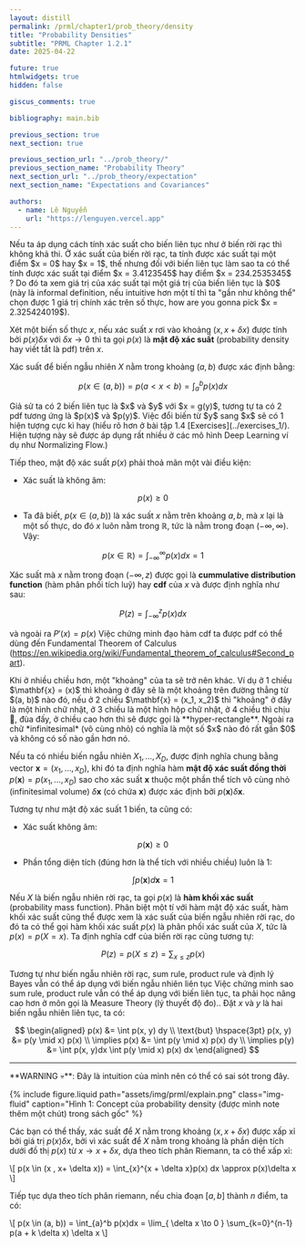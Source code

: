 ```yaml
---
layout: distill
permalink: /prml/chapter1/prob_theory/density
title: "Probability Densities"
subtitle: "PRML Chapter 1.2.1"
date: 2025-04-22

future: true
htmlwidgets: true
hidden: false

giscus_comments: true

bibliography: main.bib

previous_section: true
next_section: true

previous_section_url: "../prob_theory/"
previous_section_name: "Probability Theory"
next_section_url: "../prob_theory/expectation"
next_section_name: "Expectations and Covariances"

authors:
  - name: Lê Nguyễn
    url: "https://lenguyen.vercel.app"
---
```


<p markdown=1 class="takeaway">Nếu ta áp dụng cách tính xác suất cho biến liên tục như ở biến rời rạc thì không khả thi. Ở xác suất của biến rời rạc, ta tính được xác suất tại một điểm $x = 0$ hay $x = 1$, thế nhưng đối với biến liên tục làm sao ta có thể tính được xác suất tại điểm $x = 3.4123545$ hay điểm $x = 234.2535345$ ? Do đó ta xem giá trị của xác suất tại một giá trị của biến liên tục là $0$ (này là informal definition, nếu intuitive hơn một tí thì ta "gần như không thể" chọn được 1 giá trị chính xác trên số thực, how are you gonna pick $x = 2.325424019$).</p>

Xét một biến số thực $x$, nếu xác suất $x$ rơi vào khoảng $(x, x + \delta x)$ được tính bởi $p(x)\delta x$ với $\delta x \to 0$ thì ta gọi $p(x)$ là **mật độ xác suất** (probability density hay viết tắt là pdf) trên $x$.

Xác suất để biến ngẫu nhiên $X$ nằm trong khoảng $(a, b)$ được xác định bằng:

$$
p(x \in (a, b)) = p(a < x < b) = \int_{a}^{b} p(x)dx
$$

<p markdown=1 class="takeaway">Giả sử ta có 2 biến liên tục là $x$ và $y$ với $x = g(y)$, tương tự ta có 2 pdf tương ứng là $p(x)$ và $p(y)$. Việc đổi biến từ $y$ sang $x$ sẽ có 1 hiện tượng cực kì hay (hiểu rõ hơn ở bài tập 1.4 [Exercises](../exercises_1/). Hiện tượng này sẽ được áp dụng rất nhiều ở các mô hình Deep Learning ví dụ như Normalizing Flow.)</p>

Tiếp theo, mật độ xác suất $p(x)$ phải thoả mãn một vài điều kiện:

- Xác suất là không âm:

$$
p(x) \geq 0
$$

- Ta đã biết, $p(x \in (a, b))$ là xác suất $x$ nằm trên khoảng $a, b$, mà $x$ lại là một số thực, do đó $x$ luôn nằm trong $\mathbb{R}$, tức là nằm trong đoạn $(-\infty, \infty)$. Vậy:

$$
p(x \in \mathbb{R}) = \int_{-\infty}^{\infty} p(x)dx = 1
$$

Xác suất mà $x$ nằm trong đoạn $(-\infty, z)$ được gọi là **cummulative distribution function** (hàm phân phối tích luỹ) hay **cdf** của $x$ và được định nghĩa như sau:

$$
P(z) = \int_{-\infty}^z p(x)dx
$$

và ngoài ra $P'(x) = p(x)$ <d-footnote>Việc chứng minh đạo hàm cdf ta được pdf có thể dùng đến Fundamental Theorem of Calculus (https://en.wikipedia.org/wiki/Fundamental_theorem_of_calculus#Second_part)</d-footnote>.

<p markdown=1 class="takeaway">
Khi ở nhiều chiều hơn, một "khoảng" của ta sẽ trở nên khác. Ví dụ ở 1 chiều $\mathbf{x} = (x)$ thì khoảng ở đây sẽ là một khoảng trên đường thẳng từ $(a, b)$ nào đó, nếu ở 2 chiều $\mathbf{x} = (x_1, x_2)$ thì "khoảng" ở đây là một hình chữ nhật, ở 3 chiều là một hình hộp chữ nhật, ở 4 chiều thì chịu 🥲, đùa đấy, ở chiều cao hơn thì sẽ được gọi là **hyper-rectangle**. Ngoài ra chữ *infinitesimal* (vô cùng nhỏ) có nghĩa là một số $x$ nào đó rất gần $0$ và không có số nào gần hơn nó.
</p>

Nếu ta có nhiều biến ngẫu nhiên $X_1, \dots, X_D$, được định nghĩa chung bằng vector $\mathbf{x} = (x_1, \dots, x_D)$, khi đó ta định nghĩa hàm **mật độ xác suất đồng thời** $p(\mathbf{x}) = p(x_1, \dots, x_D)$ sao cho xác suất $\mathbf{x}$ thuộc một phần thể tích vô cùng nhỏ (infinitesimal volume) $\delta \mathbf{x}$ (có chứa $\mathbf{x}$) được xác định bởi $p(\mathbf{x})\delta \mathbf{x}$.

Tương tự như mật độ xác suất 1 biến, ta cũng có:

- Xác suất không âm:

$$
p(\mathbf{x}) \geq 0
$$

- Phần tổng diện tích (đúng hơn là thể tích với nhiều chiều) luôn là $1$:

$$
\int p(\mathbf{x}) d\mathbf{x} = 1
$$

Nếu $X$ là biến ngẫu nhiên rời rạc, ta gọi $p(x)$ là **hàm khối xác suất** (probability mass function). Phân biệt một tí với hàm mật độ xác suất, hàm khối xác suất cũng thể được xem là xác suất của biến ngẫu nhiên rời rạc, do đó ta có thể gọi hàm khối xác suất $p(x)$ là phân phối xác suất của $X$, tức là $p(x) = p(X = x)$. Ta định nghĩa cdf của biến rời rạc cũng tương tự:

$$
P(z) = p(X \leq z) = \sum_{x \leq z} p(x)
$$

Tương tự như biến ngẫu nhiên rời rạc, sum rule, product rule và định lý Bayes vẫn có thể áp dụng với biến ngẫu nhiên liên tục <d-footnote>Việc chứng minh sao sum rule, product rule vẫn có thể áp dụng với biến liên tục, ta phải học nâng cao hơn ở môn gọi là Measure Theory (lý thuyết độ đo).</d-footnote>. Đặt $x$ và $y$ là hai biến ngẫu nhiên liên tục, ta có:

$$
\begin{aligned}
p(x) &= \int p(x, y) dy \\
\text{but} \hspace{3pt} p(x, y) &= p(y \mid x) p(x) \\
\implies p(x) &= \int p(y \mid x) p(x) dy \\
\implies p(y) &= \int p(x, y)dx \int p(y \mid x) p(x) dx
\end{aligned}
$$

---

<div markdown=1 class="algorithm">
**WARNING 💀**: Đây là intuition của mình nên có thể có sai sót trong đây.

{% include figure.liquid path="assets/img/prml/explain.png" class="img-fluid" caption="Hình 1: Concept của probability density (được mình note thêm một chút) trong sách gốc" %}

Các bạn có thể thấy, xác suất để $X$ nằm trong khoảng $(x, x + \delta x)$ được xấp xỉ bởi giá trị $p(x)\delta x$, bởi vì xác suất để $X$ nằm trong khoảng là phần diện tích dưới đồ thị $p(x)$ từ $x \to x + \delta x$, dựa theo tích phân Riemann, ta có thể xấp xỉ:

\\[
p(x \in (x , x+ \delta x)) = \int_{x}^{x + \delta x}p(x) dx \approx p(x)\delta x
\\]

Tiếp tục dựa theo tích phân riemann, nếu chia đoạn $[a, b]$ thành $n$ điểm, ta có:

\\[
p(x \in (a, b)) = \int_{a}^b p(x)dx = \lim_{ \delta x \to 0 } \sum_{k=0}^{n-1} p(a + k \delta x) \delta x
\\]
</div>